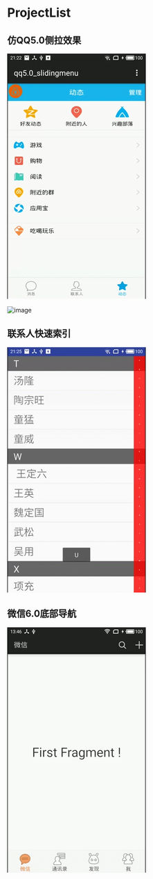 # ProjectList
## 仿QQ5.0侧拉效果

![image](https://github.com/zssAndroid/ProjectList/raw/master/app/src/main/res/drawable/slidingmenu1.gif)

![image](https://github.com/zssAndroid/ProjectList/raw/master/app/src/main/res/drawable/slidingmenu2.gif)
## 联系人快速索引
![image](https://github.com/zssAndroid/ProjectList/raw/master/app/src/main/res/drawable/quickindex.gif)
## 微信6.0底部导航
![image](https://github.com/zssAndroid/ProjectList/raw/master/app/src/main/res/drawable/仿微信GIF.gif)
